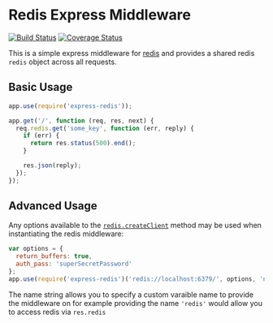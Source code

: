 # Redis Express Middleware

[![Build Status](https://travis-ci.org/elliotttf/express-redis.svg)](https://travis-ci.org/elliotttf/express-redis)
[![Coverage Status](https://coveralls.io/repos/elliotttf/express-redis/badge.svg?branch=master&service=github)](https://coveralls.io/github/elliotttf/express-redis?branch=master)

This is a simple express middleware for [redis](https://www.npmjs.org/package/redis)
and provides a shared redis `redis` object across all requests.

## Basic Usage

```javascript
app.use(require('express-redis'));

app.get('/', function (req, res, next) {
  req.redis.get('some_key', function (err, reply) {
    if (err) {
      return res.status(500).end();
    }

    res.json(reply);
  });
});
```

## Advanced Usage

Any options available to the [`redis.createClient`](https://github.com/mranney/node_redis#rediscreateclient)
method may be used when instantiating the redis middleware:

```javascript
var options = {
  return_buffers: true,
  auth_pass: 'superSecretPassword'
};
app.use(require('express-redis')('redis://localhost:6379/', options, 'name'));
```

The name string allows you to specify a custom varaible name to provide the middleware on
for example providing the name `'redis'` would allow you to access redis via `res.redis`

